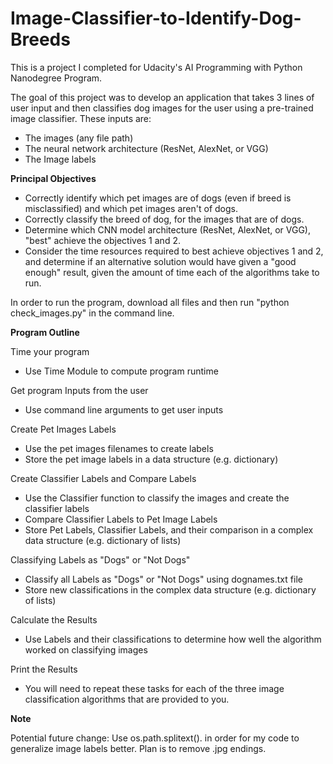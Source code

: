 # Image-Classifier-to-Identify-Dog-Breeds
This is a project I completed for Udacity's AI Programming with Python Nanodegree Program.

The goal of this project was to develop an application that takes 3 lines of user input and then classifies dog images for the user using a pre-trained image classifier.
These inputs are:

- The images (any file path)
- The neural network architecture (ResNet, AlexNet, or VGG)
- The Image labels

**Principal Objectives**

- Correctly identify which pet images are of dogs (even if breed is misclassified) and which pet images aren't of dogs.
- Correctly classify the breed of dog, for the images that are of dogs.
- Determine which CNN model architecture (ResNet, AlexNet, or VGG), "best" achieve the objectives 1 and 2.
- Consider the time resources required to best achieve objectives 1 and 2, and determine if an alternative solution would have given a "good enough" result, given the amount of time each of the algorithms take to run.

In order to run the program, download all files and then run "python check_images.py" in the command line.

**Program Outline**

Time your program
- Use Time Module to compute program runtime

Get program Inputs from the user
- Use command line arguments to get user inputs

Create Pet Images Labels
- Use the pet images filenames to create labels
- Store the pet image labels in a data structure (e.g. dictionary)

Create Classifier Labels and Compare Labels
- Use the Classifier function to classify the images and create the classifier labels
- Compare Classifier Labels to Pet Image Labels
- Store Pet Labels, Classifier Labels, and their comparison in a complex data structure (e.g. dictionary of lists)

Classifying Labels as "Dogs" or "Not Dogs"
- Classify all Labels as "Dogs" or "Not Dogs" using dognames.txt file
- Store new classifications in the complex data structure (e.g. dictionary of lists)

Calculate the Results
- Use Labels and their classifications to determine how well the algorithm worked on classifying images

Print the Results
- You will need to repeat these tasks for each of the three image classification algorithms that are provided to you.


**Note**

Potential future change: Use os.path.splitext(). in order for my code to generalize image labels better. Plan is to remove .jpg endings.

